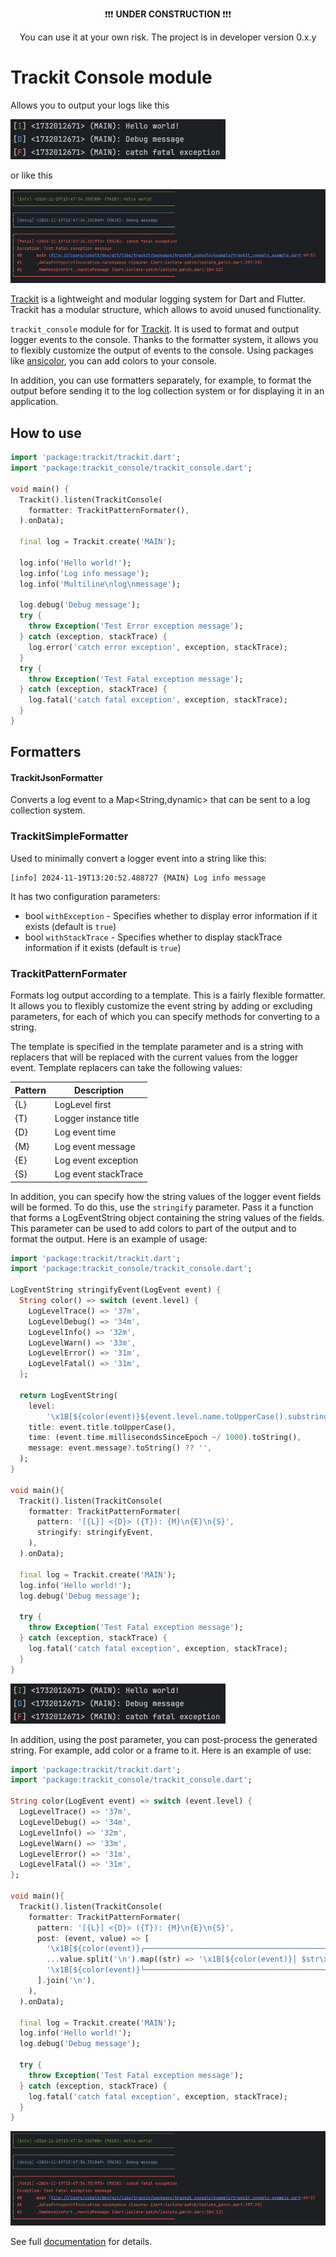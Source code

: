 <p align="center">
❗️❗️❗️ <b>UNDER CONSTRUCTION</b> ❗️❗️❗️
</p>
<p align="center">
You can use it at your own risk. The project is in developer version 0.x.y
</p>

# Trackit Console module

Allows you to output your logs like this 

<img src="https://github.com/unger1984/trackit/raw/main/packages/trackit_console/assets/screen1.png" >

or like this 

<img src="https://github.com/unger1984/trackit/raw/main/packages/trackit_console/assets/screen2.png" >

[Trackit](https://github.com/unger1984/trackit) is a lightweight and modular logging system for Dart and Flutter. Trackit has a modular structure, which allows
to avoid unused functionality.

`trackit_console` module for for [Trackit](https://github.com/unger1984/trackit).
It is used to format and output logger events to the console. Thanks to the formatter system, it allows you to flexibly 
customize the output of events to the console. Using packages like [ansicolor](https://pub.dev/packages/ansicolor), 
you can add colors to your console.

In addition, you can use formatters separately, for example, to format the output before sending it to the log 
collection system or for displaying it in an application.

## How to use

```dart
import 'package:trackit/trackit.dart';
import 'package:trackit_console/trackit_console.dart';

void main() {
  Trackit().listen(TrackitConsole(
    formatter: TrackitPatternFormater(),
  ).onData);

  final log = Trackit.create('MAIN');

  log.info('Hello world!');
  log.info('Log info message');
  log.info('Multiline\nlog\nmessage');

  log.debug('Debug message');
  try {
    throw Exception('Test Error exception message');
  } catch (exception, stackTrace) {
    log.error('catch error exception', exception, stackTrace);
  }
  try {
    throw Exception('Test Fatal exception message');
  } catch (exception, stackTrace) {
    log.fatal('catch fatal exception', exception, stackTrace);
  }
}
```

## Formatters

#### TrackitJsonFormatter

Converts a log event to a Map<String,dynamic> that can be sent to a log collection system.

### TrackitSimpleFormatter

Used to minimally convert a logger event into a string like this:

```
[info] 2024-11-19T13:20:52.488727 {MAIN} Log info message
```

It has two configuration parameters:

* bool `withException` - Specifies whether to display error information if it exists (default is `true`)
* bool `withStackTrace` - Specifies whether to display stackTrace information if it exists (default is `true`)

### TrackitPatternFormater

Formats log output according to a template. This is a fairly flexible formatter. It allows you to flexibly customize 
the event string by adding or excluding parameters, for each of which you can specify methods for converting to a string.

The template is specified in the template parameter and is a string with replacers that will be replaced with the 
current values from the logger event. Template replacers can take the following values:

|   Pattern    | Description            |
|--------------|------------------------|
| {L}          | LogLevel first         |
| {T}          | Logger instance title  |
| {D}          | Log event time         |
| {M}          | Log event message      |
| {E}          | Log event exception    |
| {S}          | Log event stackTrace   |

In addition, you can specify how the string values of the logger event fields will be formed. To do this, use the 
`stringify` parameter. Pass it a function that forms a LogEventString object containing the string values of the fields. 
This parameter can be used to add colors to part of the output and to format the output. Here is an example of usage:

```dart
import 'package:trackit/trackit.dart';
import 'package:trackit_console/trackit_console.dart';

LogEventString stringifyEvent(LogEvent event) {
  String color() => switch (event.level) {
    LogLevelTrace() => '37m',
    LogLevelDebug() => '34m',
    LogLevelInfo() => '32m',
    LogLevelWarn() => '33m',
    LogLevelError() => '31m',
    LogLevelFatal() => '31m',
  };
  
  return LogEventString(
    level:
        '\x1B[${color(event)}${event.level.name.toUpperCase().substring(0, 1)}\x1B[0m',
    title: event.title.toUpperCase(),
    time: (event.time.millisecondsSinceEpoch ~/ 1000).toString(),
    message: event.message?.toString() ?? '',
  );
}

void main(){
  Trackit().listen(TrackitConsole(
    formatter: TrackitPatternFormater(
      pattern: '[{L}] <{D}> ({T}): {M}\n{E}\n{S}',
      stringify: stringifyEvent,
    ),
  ).onData);

  final log = Trackit.create('MAIN');
  log.info('Hello world!');
  log.debug('Debug message');

  try {
    throw Exception('Test Fatal exception message');
  } catch (exception, stackTrace) {
    log.fatal('catch fatal exception', exception, stackTrace);
  }
}
```
<img src="https://github.com/unger1984/trackit/raw/main/packages/trackit_console/assets/screen1.png" >

In addition, using the post parameter, you can post-process the generated string. For example, add color or a frame to it. 
Here is an example of use:

```dart
import 'package:trackit/trackit.dart';
import 'package:trackit_console/trackit_console.dart';

String color(LogEvent event) => switch (event.level) {
  LogLevelTrace() => '37m',
  LogLevelDebug() => '34m',
  LogLevelInfo() => '32m',
  LogLevelWarn() => '33m',
  LogLevelError() => '31m',
  LogLevelFatal() => '31m',
};

void main(){
  Trackit().listen(TrackitConsole(
    formatter: TrackitPatternFormater(
      pattern: '[{L}] <{D}> ({T}): {M}\n{E}\n{S}',
      post: (event, value) => [
        '\x1B[${color(event)}┌──────────────────────────────────────────────────────────────────\x1B[0m',
        ...value.split('\n').map((str) => '\x1B[${color(event)}│ $str\x1B[0m'),
        '\x1B[${color(event)}└──────────────────────────────────────────────────────────────────\x1B[0m',
      ].join('\n'),
    ),
  ).onData);

  final log = Trackit.create('MAIN');
  log.info('Hello world!');
  log.debug('Debug message');

  try {
    throw Exception('Test Fatal exception message');
  } catch (exception, stackTrace) {
    log.fatal('catch fatal exception', exception, stackTrace);
  }
}
```
<img src="https://github.com/unger1984/trackit/raw/main/packages/trackit_console/assets/screen2.png" >

See full [documentation](https://github.com/unger1984/trackit) for details.